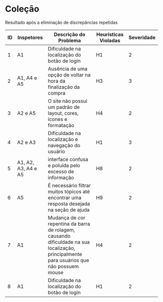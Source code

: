 # Coleção
Resultado após a eliminação de discrepâncias repetidas

| ID | Inspetores | Descrição do Problema | Heurísticas Violadas | Severidade |
|-------------|-------------|-------------|-------------|-------------|
| 1 | A1 | Dificuldade na localização do botão de login | H1 | 2 |
| 2 | A1, A4 e A5 | Ausência de uma opção de voltar na hora da finalização da compra | H3 | 3 |
| 3 | A2 e A5 | O site não possui um padrão de layout, cores, ícones e formatação | H4 | 2 |
| 4 | A2 e A3 | Dificuldade na localização e navegação do usuário | H1 | 3 |
| 5 | A1, A2, A3, A4 e A5 | interface confusa e poluída pelo excesso de informação | H8 | 2 |
| 6 | A5 | É necessário filtrar muitos tópicos até encontrar uma resposta desejada na seção de ajuda| H9 | 2 |
| 7 | A1 | Mudança de cor repentina da barra de rolagem, causando dificuldade na sua localização, principalmente para usuários que não possuem mouse | H4 | 2 |
| 8 | A1 | Dificuldade na localização do botão de login | H1 | 2 |
